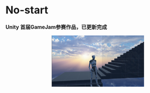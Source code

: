 # No-start

**Unity 首届GameJam参赛作品，已更新完成**

<div align=center>
<img src="https://github.com/1242857339/No-start/blob/main/No_start.png" width = "50%" height = "50%" />
</div> 
